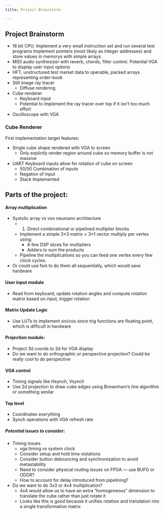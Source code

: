 ```yaml
---
title: Project Brainstorm

---
```


## Project Brainstorm 

+ 16 bit CPU. Implement a very small instruction set and run several test programs Implement pointers (most likely as integer addresses) and store values in memorys with simple arrays. 
+ MIDI audio synthesizer with reverb, chords, filter control. Potential VGA to display user input options 
+ HFT, unstructured test market data to operable, packed arrays representing order-book 
+ Still image ray tracer
    + Diffuse rendering 
+ Cube renderer
    + Keyboard input
    + Potential to implement the ray tracer over top if it isn't too much effort 
+ Oscilloscope with VGA


### Cube Renderer 

First implementation target features: 
+ Single cube shape rendered with VGA to screen 
    + Only explictly render region around cube so memory buffer is not massive
+ UART Keyboard inputs allow for rotation of cube on screen 
    + 50/50 Combination of inputs 
    + Negation of input 
    + Stack Implemented 


## Parts of the project:
#### Array multiplication
- Systolic array vs von neumann architecture
    * 1. Direct combinational or pipelined multiplier blocks
    * Implement a simple 3×3 matrix × 3×1 vector multiply per vertex using:
        * A few DSP slices for multipliers
        * Adders to sum the products
    * Pipeline the multiplications so you can feed one vertex every few clock cycles.
- Or could use fsm to do them all sequentially, which would save hardware

#### User input module
- Read from keyboard, update rotation angles and compute rotation matrix based on input, trigger rotation

#### Matrix Update Logic
- Use LUTs to implement sin/cos since trig functions are floating point, which is difficult in hardware

#### Projection module:
- Project 3d coords to 2d for VGA display
- Do we want to do orthographic or perspective projection? Could be really cool to do perspective

#### VGA control
- Timing signals like Hsynch, Vsynch
- Use 2d projection to draw cube edges using Bresenham’s line algorithm or something similar

#### Top level
- Coordinates everything
- Synch operations with VGA refresh rate


##### Potential issues to consider:
- Timing issues
    - vga timing vs system clock
    - Consider setup and hold time violations
    - Consider button debouncing and synchronization to avoid metastability
    - Need to consider physical routing issues on FPGA — use BUFG or ODDR?
    - How to account for delay introduced from pipelining?
- Do we want to do 3x3 or 4x4 multiplication? 
    - 4x4 would allow us to have an extra “homogeneous” dimension to translate the cube rather than just rotate it
    - Looks like this is good because it unifies rotation and translation into a single transformation matrix
